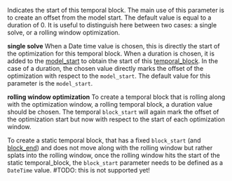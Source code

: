 Indicates the start of this temporal block. The main use of this parameter is to create an offset from the model start. The default value is equal to a duration of 0. It is useful to distinguish here between two cases: a single solve, or a rolling window optimization.

**single solve**
When a Date time value is chosen, this is directly the start of the optimization for this temporal block. When a duration is chosen, it is added to the [model_start](@ref) to obtain the start of this [temporal_block](@ref). In the case of a duration, the chosen value directly marks the offset of the optimization with respect to the `model_start`. The default value for this parameter is the `model_start`.

**rolling window optimization**
To create a temporal block that is rolling along with the optimization window, a rolling temporal block, a duration value should be chosen. The temporal `block_start` will again mark the offset of the optimization start but now with respect to the start of each optimization window.

To create a static temporal block, that has a fixed `block_start` (and [block_end](@ref)) and does not move along with the rolling window but rather splats into the rolling window, once the rolling window hits the start of the static temporal_block, the `block_start` parameter needs to be defined as a `DateTime` value. #TODO: this is not supported yet!
